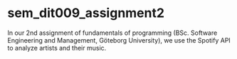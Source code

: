# sem_dit009_assignment2
In our 2nd assignment of fundamentals of programming (BSc. Software Engineering and Management, Göteborg University), we use the Spotify API to analyze artists and their music.
